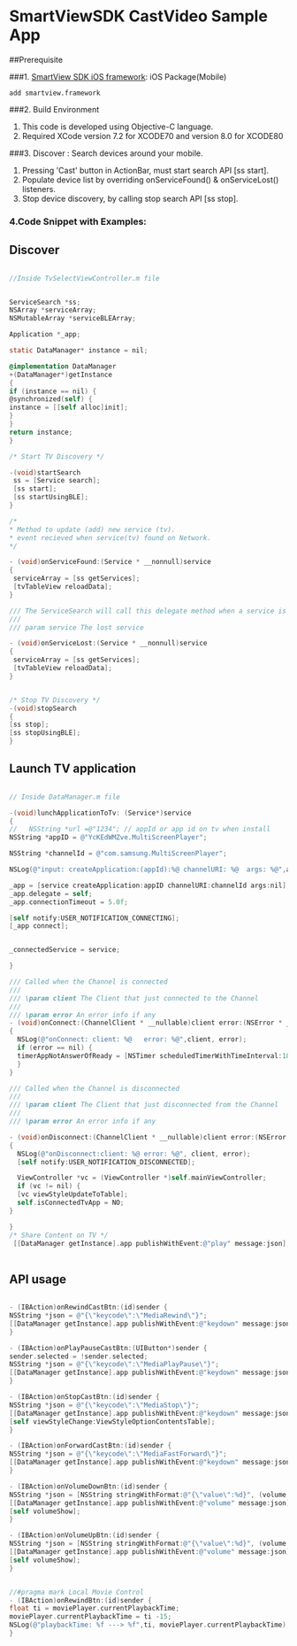 # SmartViewSDK CastVideo Sample App #

##Prerequisite

###1. [SmartView SDK iOS framework](http://www.samsungdforum.com/AddLibrary/SmartViewDownload):  iOS Package(Mobile)
	
	add smartview.framework
	
###2. Build Environment
1. This code is developed using Objective-C language.
2. Required XCode version 7.2 for XCODE70 and version 8.0 for XCODE80
	

###3. Discover : Search devices around your mobile.
1. Pressing 'Cast' button in ActionBar, must start search API [ss start].
2. Populate device list by overriding onServiceFound() & onServiceLost() listeners.
3. Stop device discovery, by calling stop search API [ss stop].

### 4.Code Snippet with Examples:

## Discover ##

```objective-c

//Inside TvSelectViewController.m file


ServiceSearch *ss;
NSArray *serviceArray;
NSMutableArray *serviceBLEArray;

Application *_app;

static DataManager* instance = nil;

@implementation DataManager
+(DataManager*)getInstance
{
if (instance == nil) {
@synchronized(self) {
instance = [[self alloc]init];
}
}
return instance;
}

/* Start TV Discovery */

-(void)startSearch
 ss = [Service search];
 [ss start];
 [ss startUsingBLE];
}

/*
* Method to update (add) new service (tv).
* event recieved when service(tv) found on Network.
*/

- (void)onServiceFound:(Service * __nonnull)service
{
 serviceArray = [ss getServices];
 [tvTableView reloadData];
}

/// The ServiceSearch will call this delegate method when a service is lost
///
/// param service The lost service

- (void)onServiceLost:(Service * __nonnull)service
{
 serviceArray = [ss getServices];
 [tvTableView reloadData];
}


/* Stop TV Discovery */
-(void)stopSearch
{
[ss stop];
[ss stopUsingBLE];
}

```

## Launch TV application ##

```objective-c

// Inside DataManager.m file

-(void)lunchApplicationToTv: (Service*)service
{
//   NSString *url =@"1234"; // appId or app id on tv when install
NSString *appID = @"YcKEdWMZve.MultiScreenPlayer";

NSString *channelId = @"com.samsung.MultiScreenPlayer";

NSLog(@"input: createApplication:(appId):%@ channelURI: %@  args: %@",appID,  channelId, nil);

_app = [service createApplication:appID channelURI:channelId args:nil];
_app.delegate = self;
_app.connectionTimeout = 5.0f;

[self notify:USER_NOTIFICATION_CONNECTING];
[_app connect];


_connectedService = service;

}

/// Called when the Channel is connected
///
/// \param client The Client that just connected to the Channel
///
/// \param error An error info if any
- (void)onConnect:(ChannelClient * __nullable)client error:(NSError * __nullable)error
{
  NSLog(@"onConnect: client: %@   error: %@",client, error);
  if (error == nil) {
  timerAppNotAnswerOfReady = [NSTimer scheduledTimerWithTimeInterval:18.0f target:self selector:@selector(cannotCommunicateWithTvApp) userInfo:nil repeats:NO];
  }
}

/// Called when the Channel is disconnected
///
/// \param client The Client that just disconnected from the Channel
///
/// \param error An error info if any

- (void)onDisconnect:(ChannelClient * __nullable)client error:(NSError * __nullable)error
{
  NSLog(@"onDisconnect:client: %@ error: %@", client, error);
  [self notify:USER_NOTIFICATION_DISCONNECTED];

  ViewController *vc = (ViewController *)self.mainViewController;
  if (vc != nil) {
  [vc viewStyleUpdateToTable];
  self.isConnectedTvApp = NO;
}

}
/* Share Content on TV */
 [[DataManager getInstance].app publishWithEvent:@"play" message:json];
 
```

## API usage ##

```objective-c

- (IBAction)onRewindCastBtn:(id)sender {
NSString *json = @"{\"keycode\":\"MediaRewind\"}";
[[DataManager getInstance].app publishWithEvent:@"keydown" message:json];
}

- (IBAction)onPlayPauseCastBtn:(UIButton*)sender {
sender.selected = !sender.selected;
NSString *json = @"{\"keycode\":\"MediaPlayPause\"}";
[[DataManager getInstance].app publishWithEvent:@"keydown" message:json];
}

- (IBAction)onStopCastBtn:(id)sender {
NSString *json = @"{\"keycode\":\"MediaStop\"}";
[[DataManager getInstance].app publishWithEvent:@"keydown" message:json];
[self viewStyleChange:ViewStyleOptionContentsTable];
}

- (IBAction)onForwardCastBtn:(id)sender {
NSString *json = @"{\"keycode\":\"MediaFastForward\"}";
[[DataManager getInstance].app publishWithEvent:@"keydown" message:json];
}

- (IBAction)onVolumeDownBtn:(id)sender {
NSString *json = [NSString stringWithFormat:@"{\"value\":%d}", (volume > 0)?--volume:volume];
[[DataManager getInstance].app publishWithEvent:@"volume" message:json];
[self volumeShow];
}

- (IBAction)onVolumeUpBtn:(id)sender {
NSString *json = [NSString stringWithFormat:@"{\"value\":%d}", (volume < 100)?++volume:volume];
[[DataManager getInstance].app publishWithEvent:@"volume" message:json];
[self volumeShow];
}


//#pragma mark Local Movie Control
- (IBAction)onRewindBtn:(id)sender {
float ti = moviePlayer.currentPlaybackTime;
moviePlayer.currentPlaybackTime = ti -15;
NSLog(@"playbackTime: %f ---> %f",ti, moviePlayer.currentPlaybackTime);
}

```

